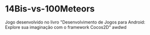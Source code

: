 # 14Bis-vs-100Meteors
Jogo desenvolvido no livro "Desenvolvimento de Jogos para Android: Explore sua imaginação com o framework Cocos2D"
awdwd
